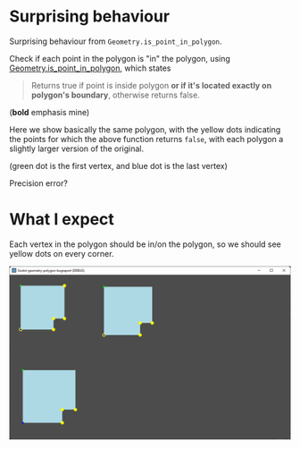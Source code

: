 # Surprising behaviour

Surprising behaviour from `Geometry.is_point_in_polygon`.

Check if each point in the polygon is "in" the polygon, using [Geometry.is_point_in_polygon](https://docs.godotengine.org/en/stable/classes/class_geometry.html#class-geometry-method-is-point-in-polygon), which states

> Returns true if point is inside polygon **or if it's located exactly on polygon's boundary**, otherwise returns false.

(**bold** emphasis mine)

Here we show basically the same polygon, with the yellow dots indicating the points for which the above function returns `false`, with each polygon a slightly larger version of the original.

(green dot is the first vertex, and blue dot is the last vertex)

Precision error?

# What I expect

Each vertex in the polygon should be in/on the polygon, so we should see yellow dots on every corner.

![screenshot](screenshot.png)
